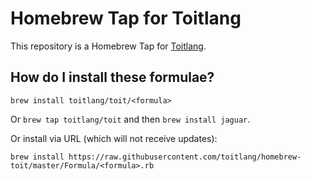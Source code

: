 # Homebrew Tap for Toitlang

This repository is a Homebrew Tap for [Toitlang](https://toitlang.org).

## How do I install these formulae?

`brew install toitlang/toit/<formula>`

Or `brew tap toitlang/toit` and then `brew install jaguar`.

Or install via URL (which will not receive updates):

```
brew install https://raw.githubusercontent.com/toitlang/homebrew-toit/master/Formula/<formula>.rb
```
